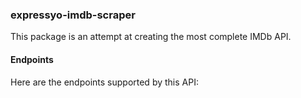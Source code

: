 ### expressyo-imdb-scraper

This package is an attempt at creating the most complete IMDb API.

#### Endpoints

Here are the endpoints supported by this API:

